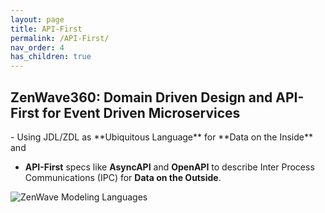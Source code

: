 ```yaml
---
layout: page
title: API-First
permalink: /API-First/
nav_order: 4
has_children: true
---
```


## ZenWave360: Domain Driven Design and API-First for Event Driven Microservices

<div class="check"  markdown="1">
- Using JDL/ZDL as **Ubiquitous Language** for **Data on the Inside** and 


- **API-First** specs like **AsyncAPI** and **OpenAPI** to describe Inter Process Communications (IPC) for **Data on the Outside**.
</div>

![ZenWave Modeling Languages](https://zenwave360.github.io/zenwave-code-generator/docs/00-ZenWave-ModelingLanguages.excalidraw.svg)